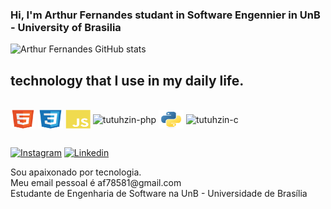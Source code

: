 ### Hi, I'm Arthur Fernandes studant in Software Engennier in UnB - University of Brasilia


![Arthur Fernandes GitHub stats](https://github-readme-stats.vercel.app/api?username=tutuhzin&show_icons=true&theme=tokyonight)

## technology that I use in my daily life.

<div style="display: inline_block"><br>
  <img align="center" alt="tutuhzin-HTML" height="30" width="40" src="https://raw.githubusercontent.com/devicons/devicon/master/icons/html5/html5-original.svg">
  <img align="center" alt="tutuhzin-CSS" height="30" width="40" src="https://raw.githubusercontent.com/devicons/devicon/master/icons/css3/css3-original.svg">
  <img align="center" alt="tutuhzin-Js" height="30" width="40" src="https://raw.githubusercontent.com/devicons/devicon/master/icons/javascript/javascript-plain.svg">
  <img align="center" alt="tutuhzin-php" height="30" width="40" src="https://icongr.am/devicon/php-original.svg?size=128&color=currentColor">
  <img align="center" alt="tutuhzin-Python" height="30" width="40" src="https://raw.githubusercontent.com/devicons/devicon/master/icons/python/python-original.svg">
  <img align="center" alt="tutuhzin-c" height="30" width="40" src="https://icongr.am/devicon/c-original.svg?size=128&color=currentColor">

</div>

##
 
 [![Instagram](https://img.shields.io/badge/Instagram-E4405F?style=for-the-badge&logo=instagram&logoColor=white)](https://www.instagram.com/tutuhzinn/)
 [![Linkedin](https://img.shields.io/badge/LinkedIn-0077B5?style=for-the-badge&logo=linkedin&logoColor=white)](https://www.linkedin.com/in/arthur-fernandes-63671a221/)

</div>
Sou apaixonado por tecnologia. <br>
Meu email pessoal é af78581@gmail.com <br>
Estudante de Engenharia de Software na UnB - Universidade de Brasília
